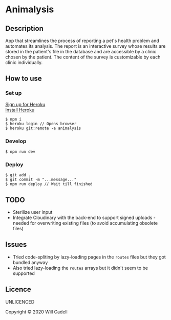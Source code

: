 # Animalysis

## Description

App that streamlines the process of reporting a pet's health problem and automates its analysis. The report is an interactive survey whose results are stored in the patient's file in the database and are accessible by a clinic chosen by the patient. The content of the survey is customizable by each clinic individually.

## How to use

### Set up

[Sign up for Heroku](https://www.heroku.com/)  
[Install Heroku](https://devcenter.heroku.com/articles/heroku-cli#download-and-install)

```
$ npm i
$ heroku login // Opens browser
$ heroku git:remote -a animalysis
```

### Develop

```
$ npm run dev
```

### Deploy

```
$ git add .
$ git commit -m "...message..."
$ npm run deploy // Wait till finished
```

## TODO

- Sterilize user input
- Integrate Cloudinary with the back-end to support signed uploads - needed for overwriting existing files (to avoid accumulating obsolete files)

## Issues

- Tried code-spliting by lazy-loading pages in the `routes` files but they got bundled anyway
- Also tried lazy-loading the `routes` arrays but it didn't seem to be supported

## Licence

UNLICENCED

Copyright © 2020 Will Cadell
